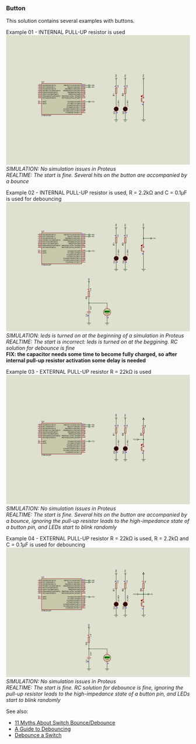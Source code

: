 ### Button

This solution contains several examples with buttons.  

Example 01 - INTERNAL PULL-UP resistor is used  
<img src="01_InternalPullUp/Proteus/scheme.jpg">  
*SIMULATION: No simulation issues in Proteus*  
*REALTIME: The start is fine. Several hits on the button are accompanied by a bounce*  

Example 02 - INTERNAL PULL-UP resistor is used, R = 2.2kΩ and C = 0.1µF is used for debouncing  
<img src="02_InternalPullUp_RC/Proteus/scheme.jpg">  
*SIMULATION: leds is turned on at the beginning of a simulation in Proteus*  
*REALTIME: The start is incorrect: leds is turned on at the beggining. RC solution for debounce is fine*  
**FIX: the capacitor needs some time to become fully charged, so after internal pull-up resistor activation some delay is needed**  

Example 03 - EXTERNAL PULL-UP resistor R = 22kΩ is used  
<img src="03_ExternalPullUp/Proteus/scheme.jpg">  
*SIMULATION: No simulation issues in Proteus*  
*REALTIME: The start is fine. Several hits on the button are accompanied by a bounce, ignoring the pull-up resistor leads to the high-impedance state of a button pin, and LEDs start to blink randomly*  

Example 04 - EXTERNAL PULL-UP resistor R = 22kΩ is used, R = 2.2kΩ and C = 0.1µF is used for debouncing  
<img src="04_ExternalPullUp_RC/Proteus/scheme.jpg">  
*SIMULATION: No simulation issues in Proteus*  
*REALTIME: The start is fine. RC solution for debounce is fine, ignoring the pull-up resistor leads to the high-impedance state of a button pin, and LEDs start to blink randomly*  

See also:  
- [11 Myths About Switch Bounce/Debounce](https://www.electronicdesign.com/technologies/analog/article/21155418/logiswitch-11-myths-about-switch-bouncedebounce)  
- [A Guide to Debouncing](https://my.eng.utah.edu/~cs5780/debouncing.pdf)  
- [Debounce a Switch](https://www.youtube.com/watch?v=e1-kc04jSE4&t)  
